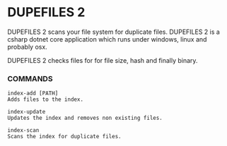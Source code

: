 # DUPEFILES 2

DUPEFILES 2 scans your file system for duplicate files.
DUPEFILES 2 is a csharp dotnet core application which runs under windows, linux and probably osx.

DUPEFILES 2 checks files for for file size, hash and finally binary.

### COMMANDS

    index-add [PATH]
    Adds files to the index.

    index-update
    Updates the index and removes non existing files.

    index-scan
    Scans the index for duplicate files.